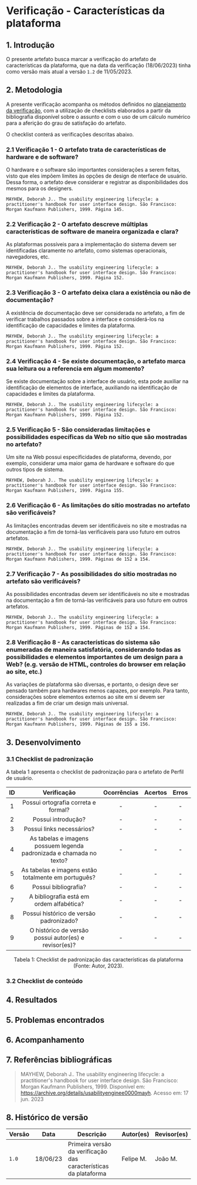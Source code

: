 # Verificação - Características da plataforma

## 1. Introdução



O presente artefato busca marcar a verificação do artefato de características da plataforma, que na data da verificação (18/06/2023) tinha como versão mais atual a versão `1.2` de 11/05/2023.

## 2. Metodologia

A presente verificação acompanha os métodos definidos no [planejamento da verificação](./planejamento.md), com a utilização de checklists elaborados a partir da bibliografia disponível sobre o assunto e com o uso de um cálculo numérico para a aferição do grau de satisfação do artefato.

O checklist conterá as verificações descritas abaixo.

### 2.1 Verificação 1 - O artefato trata de características de hardware e de software?

O hardware e o software são importantes considerações a serem feitas, visto que eles impõem limites às opções de design de nterface de usuário. Dessa forma, o artefato deve considerar e registrar as disponibilidades dos mesmos para os designers.

`MAYHEW, Deborah J.. The usability engineering lifecycle: a practitioner's handbook for user interface design. São Francisco: Morgan Kaufmann Publishers, 1999. Página 145.`

### 2.2 Verificação 2 - O artefato descreve múltiplas características de software de maneira organizada e clara? 

As plataformas possíveis para a implementação do sistema devem ser identificadas claramente no artefato, como sistemas operacionais, navegadores, etc.

`MAYHEW, Deborah J.. The usability engineering lifecycle: a practitioner's handbook for user interface design. São Francisco: Morgan Kaufmann Publishers, 1999. Página 152.`

### 2.3 Verificação 3 - O artefato deixa clara a existência ou não de documentação? 

A existência de documentação deve ser considerada no artefato, a fim de verificar trabalhos passados sobre a interface e considerá-los na identificação de capacidades e limites da plataforma.

`MAYHEW, Deborah J.. The usability engineering lifecycle: a practitioner's handbook for user interface design. São Francisco: Morgan Kaufmann Publishers, 1999. Página 152.`

### 2.4 Verificação 4 - Se existe documentação, o artefato marca sua leitura ou a referencia em algum momento? 

Se existe documentação sobre a interface de usuário, esta pode auxiliar na identificação de elementos de interface, auxiliando na identificação de capacidades e limites da plataforma.

`MAYHEW, Deborah J.. The usability engineering lifecycle: a practitioner's handbook for user interface design. São Francisco: Morgan Kaufmann Publishers, 1999. Página 152.`

### 2.5 Verificação 5 - São consideradas limitações e possibilidades específicas da Web no sítio que são mostradas no artefato? 

Um site na Web possui especificidades de plataforma, devendo, por exemplo, considerar uma maior gama de hardware e software do que outros tipos de sistema. 

`MAYHEW, Deborah J.. The usability engineering lifecycle: a practitioner's handbook for user interface design. São Francisco: Morgan Kaufmann Publishers, 1999. Página 155.`

### 2.6 Verificação 6 - As limitações do sítio mostradas no artefato são verificáveis?

As limitações encontradas devem ser identificáveis no site e mostradas na documentação a fim de torná-las verificáveis para uso futuro em outros artefatos.

`MAYHEW, Deborah J.. The usability engineering lifecycle: a practitioner's handbook for user interface design. São Francisco: Morgan Kaufmann Publishers, 1999. Páginas de 152 a 154.`

### 2.7 Verificação 7 - As possibilidades do sítio mostradas no artefato são verificáveis?

As possibilidades encontradas devem ser identificáveis no site e mostradas na documentação a fim de torná-las verificáveis para uso futuro em outros artefatos.

`MAYHEW, Deborah J.. The usability engineering lifecycle: a practitioner's handbook for user interface design. São Francisco: Morgan Kaufmann Publishers, 1999. Páginas de 152 a 154.`

### 2.8 Verificação 8 - As características do sistema são enumeradas de maneira satisfatória, considerando todas as possibilidades e elementos importantes de um design para a Web? (e.g. versão de HTML, controles do browser em relação ao site, etc.)

As variações de plataforma são diversas, e portanto, o design deve ser pensado também para hardwares menos capazes, por exemplo. Para tanto, considerações sobre elementos externos ao site em si devem ser realizadas a fim de criar um design mais universal.

`MAYHEW, Deborah J.. The usability engineering lifecycle: a practitioner's handbook for user interface design. São Francisco: Morgan Kaufmann Publishers, 1999. Páginas de 155 a 156.`

## 3. Desenvolvimento

### 3.1 Checklist de padronização

A tabela 1 apresenta o checklist de padronização para o artefato de Perfil de usuário.

| ID | Verificação | Ocorrências | Acertos | Erros |
|:-:|:-:|:-:|:-:|:-:|
| 1 | Possui ortografia correta e formal? | - | - | - |
| 2 | Possui introdução? | - | - | - |
| 3 | Possui links necessários? | - | - | - |
| 4 | As tabelas e imagens possuem legenda padronizada e chamada no texto? | - | - | - |
| 5 | As tabelas e imagens estão totalmente em português? | - | - | - |
| 6 | Possui bibliografia? 	| - | - | - |
| 7 | A bibliografia está em ordem alfabética? | - | - | - |
| 8 | Possui histórico de versão padronizado? |	- | - | - |
| 9 | O histórico de versão possui autor(es) e revisor(es)? | - | - | - |

<center>
Tabela 1: Checklist de padronização das características da plataforma (Fonte: Autor, 2023).
</center>

### 3.2 Checklist de conteúdo

## 4. Resultados

## 5. Problemas encontrados

## 6. Acompanhamento

## 7. Referências bibliográficas

> MAYHEW, Deborah J.. The usability engineering lifecycle: a practitioner's handbook for user interface design. São Francisco: Morgan Kaufmann Publishers, 1999. Disponível em: https://archive.org/details/usabilityenginee0000mayh. Acesso em: 17 jun. 2023

## 8. Histórico de versão

|  Versão  |   Data   |                 Descrição               |    Autor(es)   |  Revisor(es)  |
| -------- | -------- | --------------------------------------- | -------------- | ------------- |
|  `1.0`   | 18/06/23 | Primeira versão da verificação das características da plataforma | Felipe M. | João M.  |
